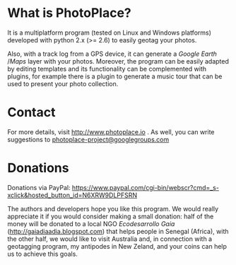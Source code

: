 What is PhotoPlace?
===================

It is a multiplatform program (tested on Linux and Windows platforms) 
developed with python 2.x (>= 2.6) to easily geotag your photos. 

Also, with a track log from a GPS device, it can generate a *Google Earth*
/*Maps* layer with your photos. Moreover, the program can be easily adapted 
by editing templates and its functionality can be complemented with plugins, 
for example there is a plugin to generate a music tour that can be used 
to present your photo collection. 


Contact
=======

For more details, visit http://www.photoplace.io .
As well, you can write suggestions to photoplace-project@googlegroups.com


Donations
=========

Donations via PayPal: https://www.paypal.com/cgi-bin/webscr?cmd=_s-xclick&hosted_button_id=N6XRW9DLPFSRN

The authors and developers hope you like this program. We would really 
appreciate it if you would consider making a small donation: half of the 
money will be donated to a local NGO *Ecodesarrollo Gaia* 
(http://gaiadiaadia.blogspot.com) that helps people in Senegal (Africa), 
with the other half, we would like to visit Australia and,  in connection 
with a geotagging  program, my antipodes in New Zeland, and your coins 
can help us to achieve this goals.
